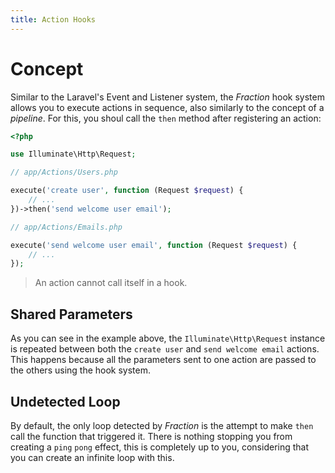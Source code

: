 ```yaml
---
title: Action Hooks
---
```


# Concept

Similar to the Laravel's Event and Listener system, the _Fraction_ hook system allows you to execute actions in sequence, also similarly to the concept of a _pipeline_. For this, you shoul call the `then` method after registering an action:

```php
<?php

use Illuminate\Http\Request;

// app/Actions/Users.php

execute('create user', function (Request $request) {
    // ...
})->then('send welcome user email');

// app/Actions/Emails.php

execute('send welcome user email', function (Request $request) {
    // ...
});
```

> An action cannot call itself in a hook.

## Shared Parameters

As you can see in the example above, the `Illuminate\Http\Request` instance is repeated between both the `create user` and `send welcome email` actions. This happens because all the parameters sent to one action are passed to the others using the hook system.

## Undetected Loop

By default, the only loop detected by _Fraction_ is the attempt to make `then` call the function that triggered it. There is nothing stopping you from creating a `ping` `pong` effect, this is completely up to you, considering that you can create an infinite loop with this.
